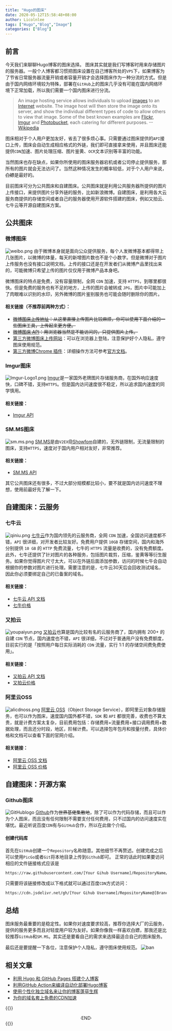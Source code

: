 ```yaml
---
title: "Hugo的图床"
date: 2020-05-12T15:58:48+08:00
author: Licolnlee
tags: ["Hugo","Blog","Image"]
categories: ["Blog"]
---
```

## 前言
今天我们来聊聊Hugo博客的图床选择。
图床其实就是我们写博客时用来存储图片的服务器。一般个人博客都习惯把图床设置在自己博客所处的`VPS`下，如果博客为了节省日常服务器流量开销或者容量开销才会选择图床作为一种分流的方式。但是由于国内网络环境较为特殊，部署在`GitHub`上的图床几乎没有可能在国内网络环境下正常加载，所以我们需要一个国内图床进行分流。
>An image hosting service allows individuals to upload [images](https://en.wikipedia.org/wiki/Image) to an [Internet](https://en.wikipedia.org/wiki/Internet) website. The image host will then store the image onto its server, and show the individual different types of code to allow others to view that image. Some of the best known examples are [Flickr](https://en.wikipedia.org/wiki/Flickr), [Imgur](https://en.wikipedia.org/wiki/Imgur) and [Photobucket](https://en.wikipedia.org/wiki/Photobucket), each catering for different purposes.
--[Wikipedia](https://en.wikipedia.org/wiki/Image_hosting_service)

图床相对于个人用户更加友好，省去了很多烦心事。只需要通过图床提供的`API`接口上传，图床会自动生成相应格式的外链，我们即可直接拿来使用，并且图床还能提供`CDN`加速、图片处理压缩、图片鉴黄、`OCR`文本识别等丰富的功能。

当然图床也存在缺点，如果你所使用的图床服务器宕机或者公司停止提供服务，那所有的图片就会无法访问了。当然这种情况发生的概率较低，对于个人用户来说，~~白嫖~~是最好的。

目前图床可分为公共图床和自建图床。公共图床就是利用公共服务器所提供的图片上传接口，来提供图片分享外链的服务，比如新浪微博。自建图床，是利用各大云服务商提供的存储空间或者自己的服务器使用开源软件搭建的图床，例如又拍云、七牛云等开源自建图床方案。

## 公共图床
### 微博图床
![weibo.png](https://licolnlee.icu/blog-image/2020-05-12/weibo.png)
由于微博本身就是面向公众提供服务，每个人发微博基本都得带上几张图片，以微博的体量，每天的新增图片数也不是个小数字。但是微博对于图片上传服务也没有接口说明文档，上传的接口还是在开发者们从微博产品里找出来的，可能微博只希望上传的图片仅仅用于微博产品本身吧。

微博图床的特点是免费，没有容量限制，全网 `CDN` 加速，支持 `HTTPS`，到哪里都很快。但是免费的服务也有不足的地方，上传的图片会被转成 `JPG`，图片中可能加上了肉眼难以识别的水印，另外微博的图片鉴别服务也可能会随时删除你的图片。

#### 相关链接（不推荐前两种方式）：
* ~~[微博图床上传地址](http://weibo.com/minipublish)：从这里直接上传图片比较麻烦，你可以使用下面介绍的一些图床工具，上传起来更方便。~~
* ~~[微博图床 API](http://picupload.service.weibo.com/interface/)：用浏览器当然是不能访问的，只提供图片上传。~~
* [第三方微博图床上传网站](https://sina.lylares.com/)：可以在浏览器上登陆，注意保护好个人隐私，遵守图床使用规范。
* [第三方微博Chrome 插件](https://github.com/suxiaogang/WeiboPicBed)：详细操作方法可参考[官方文档](https://github.com/suxiaogang/WeiboPicBed/blob/master/README.MD)。

### Imgur图床
![Imgur-Logo1.png](https://licolnlee.icu/blog-image/2020-05-12/Imgur-Logo1.png)
[Imgur](https://imgur.com/)是一家国外老牌图片存储服务商，在国外响应速度快，口碑不错，支持`HTTPS`。但是国内访问速度很不稳定，所以追求国内速度的同学慎用。
#### 相关链接：
* [Imgur API](https://apidocs.imgur.com/)

### SM.MS图床
![sm.ms.png](https://licolnlee.icu/blog-image/2020-05-12/sm.ms.png)
[SM.MS](https://sm.ms/)是由`V2EX`[@Showfom](https://www.v2ex.com/member/Showfom)自建的，无外链限制，无流量限制的图床，支持`HTTPS`，速度对于国内用户相对友好，非常推荐。
#### 相关链接：
* [SM.MS API](https://sm.ms/doc/)

其它公共图床还有很多，不过大部分规模都比较小，要不就是国内访问速度不理想，使用前最好先了解一下。

## 自建图床：云服务
### 七牛云
![qiniu.png](https://licolnlee.icu/blog-image/2020-05-12/qiniu.png)
[七牛云](https://www.qiniu.com/)作为国内领先的云服务商，全网 `CDN` 加速，全国访问速度都不错，`API` 很详细，对开发者比较友好。免费用户提供 `10GB` 存储空间，国内和海外分别提供 `10 GB` 的 `HTTP` 免费流量，七牛的 `HTTPS` 流量是收费的，没有免费额度。此外，七牛还提供了针对图片的各种服务，包括图片裁剪，压缩，鉴黄等等衍生服务。如果你觉得图片尺寸太大，可以在外链后面添加参数，访问的时候七牛会自动根据你的参数对图片进行处理。需要注意的是，七牛云30天后会回收测试域名，因此你必须要绑定自己的已备案的域名。
#### 相关链接：
* [七牛云 API 文档](https://developer.qiniu.com/)
* [七牛价格](https://www.qiniu.com/prices)

### 又拍云
![youpaiyun.png](https://licolnlee.icu/blog-image/2020-05-12/youpaiyun.png)
[又拍云](https://www.upyun.com/)也算是国内比较有名的云服务商了，国内拥有 200+ 的自建 `CDN` 节点，国内速度也不错，`API` 很详细，不过对于普通用户没有免费额度，目前实行的是「按照用户每日实际消耗的 `CDN` 流量，实行 1:1 的存储空间费免费使用」。
#### 相关链接：
* [又拍云 API 文档](http://docs.upyun.com/guide/#api)
* [又拍云价格](https://www.upyun.com/pricing)

### 阿里云OSS
![alicdnoss.png](https://licolnlee.icu/blog-image/2020-05-12/alicdnoss.png)
[阿里云 OSS](https://www.aliyun.com/price/product#/oss/detail)（Object Storage Service），即阿里云对象存储服务，也可以作为图床，速度国内国外都不错，`SDK` 和 `API` 都很完善，收费也不算太贵，就是计费方案太复杂，目前费用包括：存储费用+流量费用+接口调用费用+数据处理，而且还分时段，地区，阶梯计费。可以选择包年包月和按量付费，具体价格和文档可以查看下面的官网介绍。
#### 相关链接：
* [阿里云 OSS 文档](https://promotion.aliyun.com/ntms/act/ossdoclist.html)
* [阿里云 OSS 价格](https://www.aliyun.com/price/product#/oss/detail)

## 自建图床：开源方案
### Github图床
![GitHublogo](https://licolnlee.icu/blog-image/2020-05-11/128-1280187_github-logo-png-github-transparent-png.png)
[Github](https://github.com)作为~~世界基佬集散地~~，除了可以作为代码存储，而且可以作为个人图床，而且没有任何限制不需要支付任何费用，只不过国内的访问速度实在堪忧。最近听说百度`CDN`有与`GitHub`合作，所以在此做个介绍。
#### 创建代码库
首先在`GitHub`创建一个`Repository`名称随意。其他细节不再赘述。创建完成之后可以使用`PicGo`或者`Git`将本地目录上传到`Github`即可。
正常的话此时如果要访问相应的文件链接格式应该是
```sh
https://raw.githubusercontent.com/[Your Gihub Username]/RepositoryName/[Branch Name]/[File Name]
```
只需要将该链接修改成以下格式就可以通过百度`CDN`方式访问：
```sh
https://cdn.jsdelivr.net/gh/[Your Gihub Username]/RepositoryName@[Branch Name]/[File Name]
```

## 总结
图床服务最重要的是稳定性。如果你对速度要求较高，推荐你选择大厂的云服务，提供的服务更多而且对轻度用户较为友好。如果你像我一样喜欢白嫖，那我还是比较推荐`GitHub`和`SM.MS`。其实还是要看自己的需求来选择最适合自己的图床服务。

最后还是要提醒一下各位，注意保护个人隐私，遵守图床使用规范。
![ban](https://licolnlee.icu/blog-image/2020-05-12/ban.png)

## 相关文章
* [利用 Hugo 和 GitHub Pages 搭建个人博客](https://licolnlee.icu/post/2020/0511/)
* [利用GitHub Action来编译自动化部署Hugo博客](https://licolnlee.icu/post/2020/0513/)
* [使用个性化独立域名来让你的博客蓬荜生辉](https://licolnlee.icu/post/2020/0514/)
* [为你的域名套上免费的CDN加速](https://licolnlee.icu/post/2020/0515/)



{{<spoiler>}}
<br>

<center>  ·END·  </center>
{{</spoiler>}}

